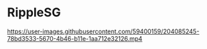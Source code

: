# RippleSG

https://user-images.githubusercontent.com/59400159/204085245-78bd3533-5670-4b46-b11e-1aa712e32126.mp4
